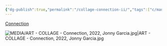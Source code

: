 ```yaml
---
{"dg-publish":true,"permalink":"/collage-connection-ii/","tags":["c/man","c/floating","c/woman","c/flat-background","c/cloud","c/line","c/colour-red","c/colour-bw","collage/year-2022"],"created":"2024-06-28T12:56:50.000-04:00","updated":"2025-09-10T13:25:21.830-04:00"}
---
```



[Connection](https://www.instagram.com/p/CbqoQjsOV1K/)

![MEDIA/ART - COLLAGE - Connection, 2022, Jonny Garcia.jpg|ART - COLLAGE - Connection, 2022, Jonny Garcia.jpg](/img/user/MEDIA/ART%20-%20COLLAGE%20-%20Connection,%202022,%20Jonny%20Garcia.jpg)
